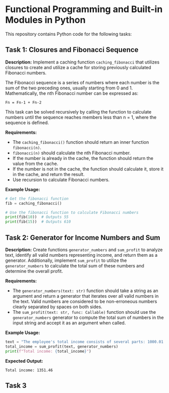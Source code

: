 # Functional Programming and Built-in Modules in Python

This repository contains Python code for the following tasks:

## Task 1: Closures and Fibonacci Sequence

**Description:**
Implement a caching function `caching_fibonacci` that utilizes closures to create and utilize a cache for storing previously calculated Fibonacci numbers.

The Fibonacci sequence is a series of numbers where each number is the sum of the two preceding ones, usually starting from 0 and 1. Mathematically, the nth Fibonacci number can be expressed as:

```
Fn = Fn-1 + Fn-2
```

This task can be solved recursively by calling the function to calculate numbers until the sequence reaches members less than n = 1, where the sequence is defined.

**Requirements:**

- The `caching_fibonacci()` function should return an inner function `fibonacci(n)`.
- `fibonacci(n)` should calculate the nth Fibonacci number.
- If the number is already in the cache, the function should return the value from the cache.
- If the number is not in the cache, the function should calculate it, store it in the cache, and return the result.
- Use recursion to calculate Fibonacci numbers.

**Example Usage:**

```python
# Get the fibonacci function
fib = caching_fibonacci()

# Use the fibonacci function to calculate Fibonacci numbers
print(fib(10))  # Outputs 55
print(fib(15))  # Outputs 610
```

## Task 2: Generator for Income Numbers and Sum

**Description:**
Create functions `generator_numbers` and `sum_profit` to analyze text, identify all valid numbers representing income, and return them as a generator. Additionally, implement `sum_profit` to utilize the `generator_numbers` to calculate the total sum of these numbers and determine the overall profit.

**Requirements:**

- The `generator_numbers(text: str)` function should take a string as an argument and return a generator that iterates over all valid numbers in the text. Valid numbers are considered to be non-erroneous numbers clearly separated by spaces on both sides.
- The `sum_profit(text: str, func: Callable)` function should use the `generator_numbers` generator to compute the total sum of numbers in the input string and accept it as an argument when called.

**Example Usage:**

```python
text = "The employee's total income consists of several parts: 1000.01 as base salary, supplemented by additional earnings of 27.45 and 324.00 dollars."
total_income = sum_profit(text, generator_numbers)
print(f"Total income: {total_income}")
```

**Expected Output:**

```
Total income: 1351.46
```

## Task 3
